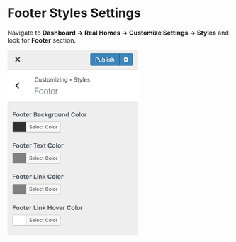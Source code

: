 # Footer Styles Settings

Navigate to **Dashboard → Real Homes → Customize Settings → Styles** and look for **Footer** section.

![Footer Settings](images/home-setup/footer-mod-style.png)